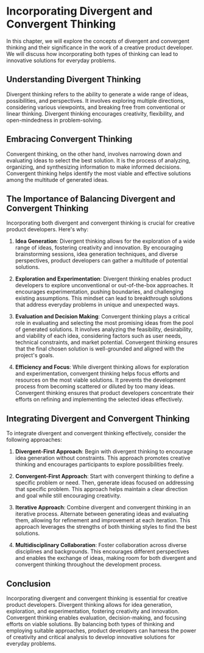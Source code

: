 # Incorporating Divergent and Convergent Thinking

In this chapter, we will explore the concepts of divergent and convergent thinking and their significance in the work of a creative product developer. We will discuss how incorporating both types of thinking can lead to innovative solutions for everyday problems.

## Understanding Divergent Thinking

Divergent thinking refers to the ability to generate a wide range of ideas, possibilities, and perspectives. It involves exploring multiple directions, considering various viewpoints, and breaking free from conventional or linear thinking. Divergent thinking encourages creativity, flexibility, and open-mindedness in problem-solving.

## Embracing Convergent Thinking

Convergent thinking, on the other hand, involves narrowing down and evaluating ideas to select the best solution. It is the process of analyzing, organizing, and synthesizing information to make informed decisions. Convergent thinking helps identify the most viable and effective solutions among the multitude of generated ideas.

## The Importance of Balancing Divergent and Convergent Thinking

Incorporating both divergent and convergent thinking is crucial for creative product developers. Here's why:

1. **Idea Generation**: Divergent thinking allows for the exploration of a wide range of ideas, fostering creativity and innovation. By encouraging brainstorming sessions, idea generation techniques, and diverse perspectives, product developers can gather a multitude of potential solutions.
    
2. **Exploration and Experimentation**: Divergent thinking enables product developers to explore unconventional or out-of-the-box approaches. It encourages experimentation, pushing boundaries, and challenging existing assumptions. This mindset can lead to breakthrough solutions that address everyday problems in unique and unexpected ways.
    
3. **Evaluation and Decision Making**: Convergent thinking plays a critical role in evaluating and selecting the most promising ideas from the pool of generated solutions. It involves analyzing the feasibility, desirability, and viability of each idea, considering factors such as user needs, technical constraints, and market potential. Convergent thinking ensures that the final chosen solution is well-grounded and aligned with the project's goals.
    
4. **Efficiency and Focus**: While divergent thinking allows for exploration and experimentation, convergent thinking helps focus efforts and resources on the most viable solutions. It prevents the development process from becoming scattered or diluted by too many ideas. Convergent thinking ensures that product developers concentrate their efforts on refining and implementing the selected ideas effectively.
    

## Integrating Divergent and Convergent Thinking

To integrate divergent and convergent thinking effectively, consider the following approaches:

1. **Divergent-First Approach**: Begin with divergent thinking to encourage idea generation without constraints. This approach promotes creative thinking and encourages participants to explore possibilities freely.
    
2. **Convergent-First Approach**: Start with convergent thinking to define a specific problem or need. Then, generate ideas focused on addressing that specific problem. This approach helps maintain a clear direction and goal while still encouraging creativity.
    
3. **Iterative Approach**: Combine divergent and convergent thinking in an iterative process. Alternate between generating ideas and evaluating them, allowing for refinement and improvement at each iteration. This approach leverages the strengths of both thinking styles to find the best solutions.
    
4. **Multidisciplinary Collaboration**: Foster collaboration across diverse disciplines and backgrounds. This encourages different perspectives and enables the exchange of ideas, making room for both divergent and convergent thinking throughout the development process.
    

## Conclusion

Incorporating divergent and convergent thinking is essential for creative product developers. Divergent thinking allows for idea generation, exploration, and experimentation, fostering creativity and innovation. Convergent thinking enables evaluation, decision-making, and focusing efforts on viable solutions. By balancing both types of thinking and employing suitable approaches, product developers can harness the power of creativity and critical analysis to develop innovative solutions for everyday problems.
